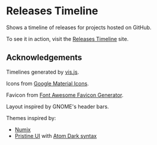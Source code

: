 # Releases Timeline

Shows a timeline of releases for projects hosted on GitHub.

To see it in action, visit the [Releases Timeline](https://hebarusan.github.io/releases-timeline) site.

## Acknowledgements

Timelines generated by [vis.js](http://visjs.org/docs/timeline/).

Icons from [Google Material Icons](https://material.io/icons/).

Favicon from [Font Awesome Favicon Generator](https://paulferrett.com/fontawesome-favicon/).

Layout inspired by GNOME's header bars.

Themes inspired by:

- [Numix](https://numixproject.org/)
- [Pristine UI](https://atom.io/themes/pristine-ui) with [Atom Dark syntax](https://atom.io/themes/github-atom-dark-syntax)
